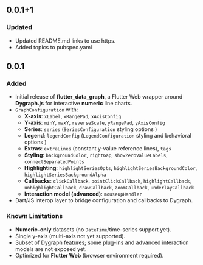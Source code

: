 ## 0.0.1+1

### Updated
- Updated README.md links to use https.
- Added topics to pubspec.yaml

## 0.0.1

### Added
- Initial release of **flutter_data_graph**, a Flutter Web wrapper around **Dygraph.js** for interactive **numeric** line charts.
- `GraphConfiguration` with:
  - **X-axis**: `xLabel`, `xRangePad`, `xAxisConfig`
  - **Y-axis**: `minY`, `maxY`, `reverseScale`, `yRangePad`, `yAxisConfig`
  - **Series**: `series` (`SeriesConfiguration` styling options )
  - **Legend**: `legendConfig` (`LegendConfiguration` styling and behavioral options )
  - **Extras**: `extraLines` (constant y-value reference lines), `tags`
  - **Styling**: `backgroundColor`, `rightGap`, `showZeroValueLabels`, `connectSeparatedPoints`
  - **Highlighting**: `highlightSeriesOpts`, `highlightSeriesBackgroundColor`, `highlightSeriesBackgroundAlpha`
  - **Callbacks**: `clickCallback`, `pointClickCallback`, `highlightCallback`, `unhighlightCallback`, `drawCallback`, `zoomCallback`, `underlayCallback`
  - **Interaction model (advanced)**: `mouseupHandler`
- Dart/JS interop layer to bridge configuration and callbacks to Dygraph.

### Known Limitations
- **Numeric-only** datasets (no `DateTime`/time-series support yet).
- Single y-axis (multi-axis not yet supported).
- Subset of Dygraph features; some plug-ins and advanced interaction models are not exposed yet.
- Optimized for **Flutter Web** (browser environment required).
